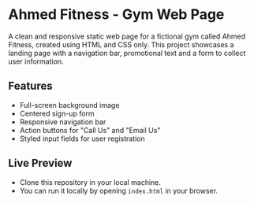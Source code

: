 # Ahmed Fitness - Gym Web Page
A clean and responsive static web page for a fictional gym called Ahmed Fitness, created using HTML and CSS only. This project showcases a landing page with a navigation bar, promotional text and a form to collect user information.

## Features

- Full-screen background image
- Centered sign-up form
- Responsive navigation bar
- Action buttons for "Call Us" and "Email Us"
- Styled input fields for user registration

## Live Preview
- Clone this repository in your local machine.
- You can run it locally by opening `index.html` in your browser.
